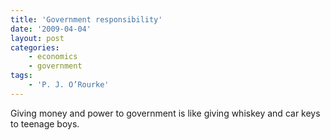 ```yaml
---
title: 'Government responsibility'
date: '2009-04-04'
layout: post
categories:
    - economics
    - government
tags:
    - 'P. J. O’Rourke'
---
```


Giving money and power to government is like giving whiskey and car keys to teenage boys.